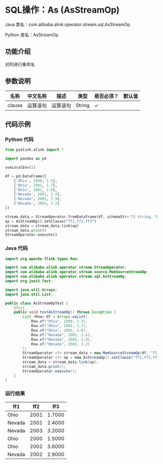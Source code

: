 # SQL操作：As (AsStreamOp)
Java 类名：com.alibaba.alink.operator.stream.sql.AsStreamOp

Python 类名：AsStreamOp


## 功能介绍
对列进行重命名

## 参数说明

| 名称 | 中文名称 | 描述 | 类型 | 是否必须？ | 默认值 |
| --- | --- | --- | --- | --- | --- |
| clause | 运算语句 | 运算语句 | String | ✓ |  |



## 代码示例
### Python 代码
```python
from pyalink.alink import *

import pandas as pd

useLocalEnv(1)

df = pd.DataFrame([
    ['Ohio', 2000, 1.5],
    ['Ohio', 2001, 1.7],
    ['Ohio', 2002, 3.6],
    ['Nevada', 2001, 2.4],
    ['Nevada', 2002, 2.9],
    ['Nevada', 2003, 3.2]
])

stream_data = StreamOperator.fromDataframe(df, schemaStr='f1 string, f2 bigint, f3 double')
op = AsStreamOp().setClause("ff1,ff2,ff3")
stream_data = stream_data.link(op)
stream_data.print()
StreamOperator.execute()
```
### Java 代码
```java
import org.apache.flink.types.Row;

import com.alibaba.alink.operator.stream.StreamOperator;
import com.alibaba.alink.operator.stream.source.MemSourceStreamOp;
import com.alibaba.alink.operator.stream.sql.AsStreamOp;
import org.junit.Test;

import java.util.Arrays;
import java.util.List;

public class AsStreamOpTest {
	@Test
	public void testAsStreamOp() throws Exception {
		List <Row> df = Arrays.asList(
			Row.of("Ohio", 2000, 1.5),
			Row.of("Ohio", 2001, 1.7),
			Row.of("Ohio", 2002, 3.6),
			Row.of("Nevada", 2001, 2.4),
			Row.of("Nevada", 2002, 2.9),
			Row.of("Nevada", 2003, 3.2)
		);
		StreamOperator <?> stream_data = new MemSourceStreamOp(df, "f1 string, f2 int, f3 double");
		StreamOperator <?> op = new AsStreamOp().setClause("ff1,ff2,ff3");
		stream_data = stream_data.link(op);
		stream_data.print();
		StreamOperator.execute();
	}
}
```

### 运行结果

ff1|ff2|ff3
---|---|---
Ohio|2001|1.7000
Nevada|2001|2.4000
Nevada|2003|3.2000
Ohio|2000|1.5000
Ohio|2002|3.6000
Nevada|2002|2.9000
